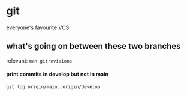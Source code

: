 # git

everyone's favourite VCS

## what's going on between these two branches

relevant: `man gitrevisions`

#### print commits in develop but not in main

```
git log origin/main..origin/develop
```

